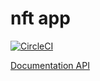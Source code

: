 # nft app

[![CircleCI](https://dl.circleci.com/status-badge/img/gh/thpGitHub/nft-app/tree/main.svg?style=shield)](https://dl.circleci.com/status-badge/redirect/gh/thpGitHub/nft-app/tree/main)

<a href="https://nftapp.docs.apiary.io/#" target="_blank">Documentation API</a>